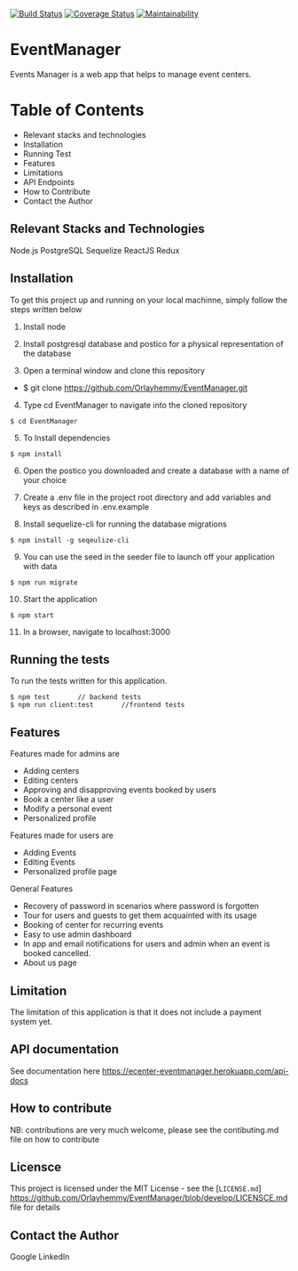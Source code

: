[![Build Status](https://travis-ci.org/Orlayhemmy/EventManager.svg?branch=develop)](https://travis-ci.org/Orlayhemmy/EventManager)
[![Coverage Status](https://coveralls.io/repos/github/Orlayhemmy/EventManager/badge.svg?branch=develop)](https://coveralls.io/github/Orlayhemmy/EventManager?branch=develop)
[![Maintainability](https://api.codeclimate.com/v1/badges/f106ed897dd8b4e5607c/maintainability)](https://codeclimate.com/github/Orlayhemmy/EventManager/maintainability)


# EventManager
Events Manager is a web app that helps to manage event centers. 

# Table of Contents
* Relevant stacks and technologies
* Installation
* Running Test
* Features
* Limitations
* API Endpoints
* How to Contribute
* Contact the Author

##  Relevant Stacks and Technologies
Node.js
PostgreSQL
Sequelize
ReactJS
Redux

## Installation
To get this project up and running on your local machinne, simply follow the steps written below

1. Install node

2. Install postgresql database and postico for a physical representation of the database

3. Open a terminal window and clone this repository

* $ git clone https://github.com/Orlayhemmy/EventManager.git

4. Type cd EventManager to navigate into the cloned repository

```
$ cd EventManager
```

5. To Install dependencies

```
$ npm install
```

6. Open the postico you downloaded and create a database with a name of your choice

7. Create a .env file in the project root directory and add variables and keys as described in .env.example

8. Install sequelize-cli for running the database migrations

```
$ npm install -g seqeulize-cli  
```

9. You can use the seed in the seeder file to launch off your application with data

```
$ npm run migrate
```

10. Start the application

```
$ npm start
```

11. In a browser, navigate to localhost:3000

## Running the tests
To run the tests written for this application.

```
$ npm test       // backend tests
$ npm run client:test       //frontend tests
```

## Features
Features made for admins are
+ Adding centers
+ Editing centers
+ Approving and disapproving events booked by users
+ Book a center like a user
+ Modify a personal event
+ Personalized profile

Features made for users are
+ Adding Events
+ Editing Events
+ Personalized profile page

General Features
+ Recovery of password in scenarios where password is forgotten
+ Tour for users and guests to get them acquainted with its usage
+ Booking of center for recurring events
+ Easy to use admin dashboard
+ In app and email notifications for users and admin when an event is booked cancelled.
+ About us page

## Limitation
The limitation of this application is that it does not include a payment system yet.


## API documentation
See documentation here https://ecenter-eventmanager.herokuapp.com/api-docs

## How to contribute
NB: contributions are very much welcome, please see the contibuting.md file on how to contribute

## Licensce
This project is licensed under the MIT License - see the [`LICENSE.md`] https://github.com/Orlayhemmy/EventManager/blob/develop/LICENSCE.md file for details

## Contact the Author
Google
LinkedIn

